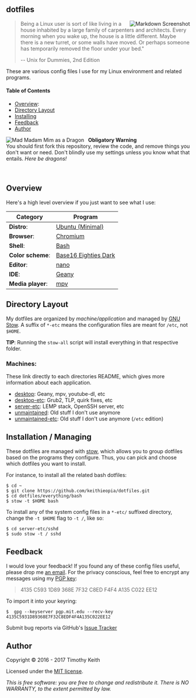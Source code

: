 ## dotfiles

<img align="right" alt="Markdown Screenshot" src="https://raw.githubusercontent.com/keithieopia/dotfiles/master/.readme-assets/markdown_circle.png">

> Being a Linux user is sort of like living in a house inhabited by a large family of carpenters and architects. Every morning when you wake up, the house is a little different. Maybe there is a new turret, or some walls have moved. Or perhaps someone has temporarily removed the floor under your bed."
>  
> -- Unix for Dummies, 2nd Edition

These are various config files I use for my Linux environment and 
related programs.

#### Table of Contents
* [Overview](#overview):
* [Directory Layout](#layout)
* [Installing](#stow)
* [Feedback](#feedback)
* [Author](#author)


<img alt="Mad Madam Mim as a Dragon" style="padding-right: 8px" align="left" src="https://raw.githubusercontent.com/keithieopia/dotfiles/master/.assets/mad_madam_min.png">

**Obligatory Warning**  
You should first fork this repository, review the code, and remove 
things you don't want or need. Don't blindly use my settings unless you 
know what that entails. *Here be dragons!*  

<br>

## Overview
<a name="overview"></a>
Here's a high level overview if you just want to see what I use:

| Category          | Program                                                                      |
| ----------------- | ---------------------------------------------------------------------------- |
| **Distro**:       | [Ubuntu (Minimal)](https://help.ubuntu.com/community/Installation/MinimalCD) |
| **Browser**:      | [Chromium](https://www.chromium.org)                                         |
| **Shell**:        | [Bash](https://www.gnu.org/software/bash)                                    |
| **Color scheme**: | [Base16 Eighties Dark](https://github.com/chriskempson/base16-xresources)    |
| **Editor**:       | [nano](http://www.nano-editor.org)                                           |
| **IDE**:          | [Geany](http://www.geany.org)                                                |
| **Media player**: | [mpv](https://mpv.io)                                                        |


## Directory Layout
<a name="layout"></a>
My dotfiles are organized by *machine/application* and managed by 
[GNU Stow](#stow). A suffix of `*-etc` means the configuration files are
meant for `/etc`, not `$HOME`.  

**TIP**: Running the `stow-all` script will install everything in that 
respective folder. 

### Machines:
These link directly to each directories README, which gives more 
information about each application.

* [desktop](https://github.com/keithieopia/dotfiles/blob/master/desktop/README.md): 
  Geany, mpv, youtube-dl, etc
* [desktop-etc](https://github.com/keithieopia/dotfiles/blob/master/desktop-etc/README.md): 
  Grub2, TLP, quirk fixes, etc
* [server-etc](https://github.com/keithieopia/dotfiles/blob/master/server-etc/README.md): 
  LEMP stack, OpenSSH server, etc
* [unmaintained](https://github.com/keithieopia/dotfiles/blob/master/unmaintained/README.md): 
  Old stuff I don't use anymore
* [unmaintained-etc](https://github.com/keithieopia/dotfiles/blob/master/unmaintained-etc/README.md): 
  Old stuff I don't use anymore (`/etc` edition)


## Installation / Managing
<a name="stow"></a>
These dotfiles are managed with [stow](http://www.gnu.org/software/stow/),
which allows you to group dotfiles based on the programs they configure. 
Thus, you can pick and choose which dotfiles you want to install.  

For instance, to install all the related bash dotfiles:

```console
$ cd ~  
$ git clone https://github.com/keithieopia/dotfiles.git  
$ cd dotfiles/everything/bash 
$ stow -t $HOME bash
```

To install any of the system config files in a `*-etc/` suffixed 
directory, change the `-t $HOME` flag to `-t /`, like so:

```console
$ cd server-etc/sshd
$ sudo stow -t / sshd
```

## Feedback
<a name="feedback"></a>
I would love your feedback! If you found any of these config files useful,
please drop me [an email](mailto:timothykeith@gmail.com). For the privacy
conscious, feel free to encrypt any messages using my [PGP key](http://pgp.mit.edu/pks/lookup?op=vindex&fingerprint=on&search=0xF4F4A135C022EE12):

> 4135 C593 1D89 368E 7F32 C8ED F4F4 A135 C022 EE12

To import it into your keyring:
```console
$  gpg --keyserver pgp.mit.edu --recv-key 4135C5931D89368E7F32C8EDF4F4A135C022EE12
```

Submit bug reports via GitHub's [Issue Tracker](https://github.com/keithieopia/dotfiles/issues)


## Author
<a name="author"></a>
Copyright &copy; 2016 - 2017 Timothy Keith

Licensed under the [MIT license](https://github.com/keithieopia/dotfiles/blob/master/LICENSE).

*This is free software: you are free to change and redistribute it. There is NO
WARRANTY, to the extent permitted by law.*
